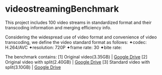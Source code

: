 # videostreamingBenchmark
This project includes 100 video streams in standardized format and their transcoding information and merging efficiency info.

Considering the widespread use of video format and convenience of video transcoding, we define the video standard format as follows: 
  ✦codec: H.264/AVC
  ✦resolution: 720P
  ✦frame rate: 30
  ✦bite rate: 
  
The benchmark contains:
  [1] Original video(3.35GB) | [Google Drive](https://drive.google.com/drive/u/1/my-drive)
  [2] Original video with split(2.40GB) | [Google Drive](https://drive.google.com/drive/u/1/my-drive)
  [3] Standard video with split(3.10GB) | [Google Drive](https://drive.google.com/drive/u/1/my-drive)
